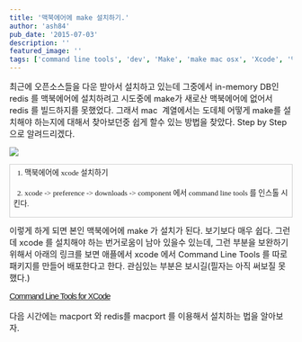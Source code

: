 ```yaml
---
title: '맥북에어에 make 설치하기.'
author: 'ash84'
pub_date: '2015-07-03'
description: ''
featured_image: ''
tags: ['command line tools', 'dev', 'Make', 'make mac osx', 'Xcode', '맥에서 make']
---
```



<span style="font-size: 11pt; ">최근에 오픈소스들을 다운 받아서 설치하고 있는데 그중에서 in-memory DB인 redis 를 맥북에어에 설치하려고 시도중에 make가 새로산 맥북에어에 없어서 redis 를 빌드하지를 못했었다. 그래서 mac  계열에서는 도데체 어떻게 make를 설치해야 하는지에 대해서 찾아보던중 쉽게 할수 있는 방법을 찾았다. Step by Step 으로 알려드리겠다. </span>

![](http://ash84.net/wp-content/uploads/1/cfile25.uf.1665B93450325481312F0D.jpg)

<table border="0" cellpadding="0" cellspacing="0" class="txc-table" style="border:none;border-collapse:collapse;;font-family:돋움;font-size:12px" width="604"><tbody><tr><td style="width:604;height:24;border-bottom:1px solid #ccc;border-right:1px solid #ccc;border-top:1px solid #ccc;border-left:1px solid #ccc;;"><span style="font-size: 10pt; line-height: 2; text-align: justify; ">  1. 맥북에어에 xcode 설치하기 </span>

<span style="font-size: 10pt; ">  2. xcode -> preference -> d</span><span style="font-size: 10pt; ">ownloads -> component 에서 command line tools 를 인스톨 시킨다. </span>

</td></tr></tbody></table><span style="font-size: 11pt; ">이렇게 하게 되면 본인 맥북에어에 make 가 설치가 된다. 보기보다 매우 쉽다. 그런데 xcode 를 설치해야 하는 번거로움이 남아 있을수 있는데, 그런 부분을 보완하기 위해서 아래의 링크를 보면 애플에서 xcode 에서 Command Line Tools 를 따로 패키지를 만들어 배포한다고 한다. 관심있는 부분은 보시길(필자는 아직 써보질 못했다.)</span>

<span style="color: rgb(129, 129, 127); font-family: 돋움, dotum, Tahoma, AppleGothic, sans-serif; letter-spacing: -1px; line-height: 19px; ">[<span style="font-size: 11pt; ">Command Line Tools for XCode</span>](http://jeen.tistory.com/entry/Mac-XCode-no-gcc-yes-Command-Line-Tools-for-XCode)</span>

<span style="font-size: 11pt; ">다음 시간에는 macport 와 redis를 macport 를 이용해서 설치하는 법을 알아보자. </span>



